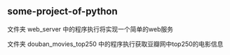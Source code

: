 
## some-project-of-python

文件夹 web_server 中的程序执行将实现一个简单的web服务

文件夹 douban_movies_top250 中的程序执行获取豆瓣网中top250的电影信息
